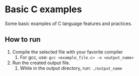 # Basic C examples

Some basic examples of C language features and practices.

## How to run

1. Compile the selected file with your favorite compiler
    1. For gcc, use: `gcc <example_file.c> -o <output_name>`
1. Run the created output file.
    1. While in the output directory, run: `./output_name`
